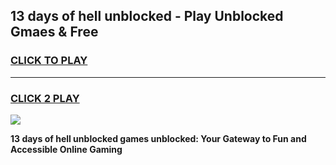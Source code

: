 
## 13 days of hell unblocked - Play Unblocked Gmaes & Free
<h3>
<a href="https://news.freeplayer.one?title=13_days_of_hell_unblocked&ref=16F">CLICK TO PLAY</a></h3>
<hr>

<h3>
<a href="https://news.freeplayer.one?title=13_days_of_hell_unblocked&ref=16F">CLICK 2 PLAY</a>
  
</h3>

<a href="https://news.freeplayer.one?title=13_days_of_hell_unblocked&ref=16F/"><img src="https://clearcache.store/games.png"></a>


**13 days of hell unblocked games unblocked: Your Gateway to Fun and Accessible Online Gaming**
